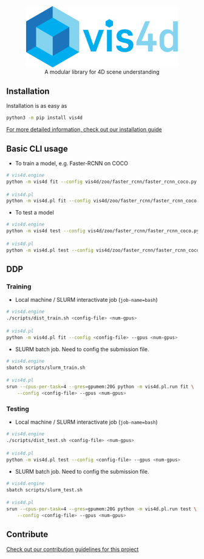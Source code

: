 <p align="center">
    <!-- pypi-strip -->
    <picture>
    <!-- /pypi-strip -->
    <img alt="vis4d" src="https://raw.githubusercontent.com/SysCV/vis4d/main/docs/source/_static/vis4d_logo.svg?token=GHSAT0AAAAAABYDLNCVDF6MM3PS4DCJYSUAZE4OKSA" width="400">
    <!-- pypi-strip -->
    </picture>
    <!-- /pypi-strip -->
    <br/>
    A modular library for 4D scene understanding
</p>

## Installation

Installation is as easy as

```bash
python3 -m pip install vis4d
```

[For more detailed information, check out our installation guide](docs/source/tutorials/install.rst)

## Basic CLI usage

- To train a model, e.g. Faster-RCNN on COCO

```bash
# vis4d.engine
python -m vis4d fit --config vis4d/zoo/faster_rcnn/faster_rcnn_coco.py --gpus 1

# vis4d.pl
python -m vis4d.pl fit --config vis4d/zoo/faster_rcnn/faster_rcnn_coco.py --gpus 1
```

- To test a model

```bash
# vis4d.engine
python -m vis4d test --config vis4d/zoo/faster_rcnn/faster_rcnn_coco.py --gpus 1

# vis4d.pl
python -m vis4d.pl test --config vis4d/zoo/faster_rcnn/faster_rcnn_coco.py --gpus 1
```

## DDP

### Training

- Local machine / SLURM interactivate job (`job-name=bash`)

```bash
# vis4d.engine
./scripts/dist_train.sh <config-file> <num-gpus>

# vis4d.pl
python -m vis4d.pl fit --config <config-file> --gpus <num-gpus>
```

- SLURM batch job. Need to config the submission file.

```bash
# vis4d.engine
sbatch scripts/slurm_train.sh

# vis4d.pl
srun --cpus-per-task=4 --gres=gpumem:20G python -m vis4d.pl.run fit \
    --config <config-file> --gpus <num-gpus>
```

### Testing

- Local machine / SLURM interactivate job (`job-name=bash`)

```bash
# vis4d.engine
./scripts/dist_test.sh <config-file> <num-gpus>

# vis4d.pl
python -m vis4d.pl test --config <config-file> --gpus <num-gpus>
```

- SLURM batch job. Need to config the submission file.

```bash
# vis4d.engine
sbatch scripts/slurm_test.sh

# vis4d.pl
srun --cpus-per-task=4 --gres=gpumem:20G python -m vis4d.pl.run test \
    --config <config-file> --gpus <num-gpus>
```

## Contribute

[Check out our contribution guidelines for this project](docs/source/contribute.rst)
